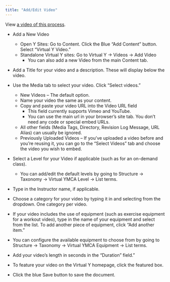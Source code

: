 ```yaml
---
title: "Add/Edit Video"
---
```


View [a video of this process](https://www.youtube.com/watch?v=wrVbQA25IQU&list=PL_QVggMcFfKbWXjK0wtdCAslI8osKbaga&index=5&t=0s).

- Add a New Video
  * Open Y Sites: Go to Content. Click the Blue “Add Content” button. Select “Virtual Y Video.”
  * Standalone Virtual Y sites: Go to Virtual Y -> Videos -> Add Video
    *  You can also add a new Video from the main Content tab.

- Add a Title for your video and a description. These will display below the video. 

- Use the Media tab to select your video. Click “Select videos.”
    * New Videos – The default option. 
    * Name your video the same as your content. 
    * Copy and paste your video URL into the Video URL field
        * This field currently supports Vimeo and YouTube.
        * You can use the main url in your browser’s site tab. You don’t need any code or special embed URLs.
    * All other fields (Media Tags, Directory, Revision Log Message, URL Alias) can usually be ignored.
    * Previously Uploaded Videos – If you’ve uploaded a video before and you’re reusing it, you can go to the “Select Videos” tab and choose the video you wish to embed.

- Select a Level for your Video if applicable (such as for an on-demand class). 
    - You can add/edit the default levels by going to Structure -> Taxonomy -> Virtual YMCA Level -> List terms.

- Type in the Instructor name, if applicable. 

- Choose a category for your video by typing it in and selecting from the dropdown. One category per video.

- If your video includes the use of equipment (such as exercise equipment for a workout video), type in the name of your equipment and select from the list. To add another piece of equipment, click “Add another item.”

- You can configure the available equipment to choose from by going to Structure -> Taxonomy -> Virtual YMCA Equipment -> List terms.

- Add your video’s length in seconds in the “Duration” field.”

- To feature your video on the Virtual Y homepage, click the featured box.

- Click the blue Save button to save the document.